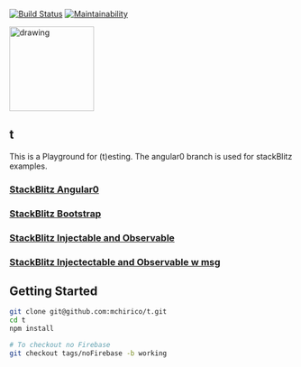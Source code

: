 [![Build Status](https://travis-ci.com/mchirico/t.svg?branch=develop)](https://travis-ci.com/mchirico/t)
[![Maintainability](https://api.codeclimate.com/v1/badges/80dc8d161d5a42a453a9/maintainability)](https://codeclimate.com/github/mchirico/t/maintainability)

<a href='https://jira.aipiggybot.io/projects/TT/issues/TT-16?filter=allopenissues'>
<img src="https://storage.googleapis.com/montco-stats/JiraSoftware.png" alt="drawing" width="150px;"/>
         </a>
         
         
## t
This is a Playground for (t)esting.  The angular0 branch is used for stackBlitz examples. 


### [StackBlitz Angular0](https://stackblitz.com/github/mchirico/t/tree/ang0)

### [StackBlitz Bootstrap](https://stackblitz.com/github/mchirico/t/tree/blitz0)

### [StackBlitz Injectable and Observable](https://stackblitz.com/github/mchirico/t/tree/injObs)

### [StackBlitz Injectectable and Observable w msg](https://stackblitz.com/github/mchirico/t/tree/obsMsg)


## Getting Started
```bash
git clone git@github.com:mchirico/t.git
cd t
npm install

# To checkout no Firebase
git checkout tags/noFirebase -b working
```

